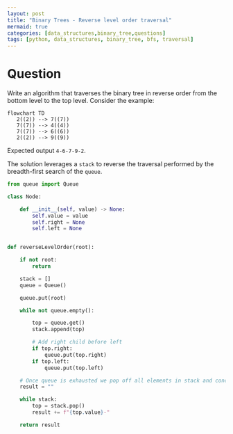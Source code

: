 ```yaml
---
layout: post
title: "Binary Trees - Reverse level order traversal"
mermaid: true
categories: [data_structures,binary_tree,questions]
tags: [python, data_structures, binary_tree, bfs, traversal]
---
```


# Question

Write an algorithm that traverses the binary tree in reverse order from the bottom level to the top level. Consider the example:


```mermaid
flowchart TD
   2((2)) --> 7((7))
   7((7)) --> 4((4))
   7((7)) --> 6((6)) 
   2((2)) --> 9((9))
```

Expected output `4-6-7-9-2`.

The solution leverages a `stack` to reverse the traversal performed by the breadth-first search of the `queue`.
```python
from queue import Queue

class Node:

    def __init__(self, value) -> None:
        self.value = value 
        self.right = None 
        self.left = None 


def reverseLevelOrder(root):

    if not root:
        return 

    stack = []
    queue = Queue() 

    queue.put(root)

    while not queue.empty():

        top = queue.get()
        stack.append(top)

        # Add right child before left
        if top.right:
            queue.put(top.right)
        if top.left:
            queue.put(top.left)

    # Once queue is exhausted we pop off all elements in stack and concatenate
    result = ""

    while stack:
        top = stack.pop()
        result += f"{top.value}-"

    return result
```